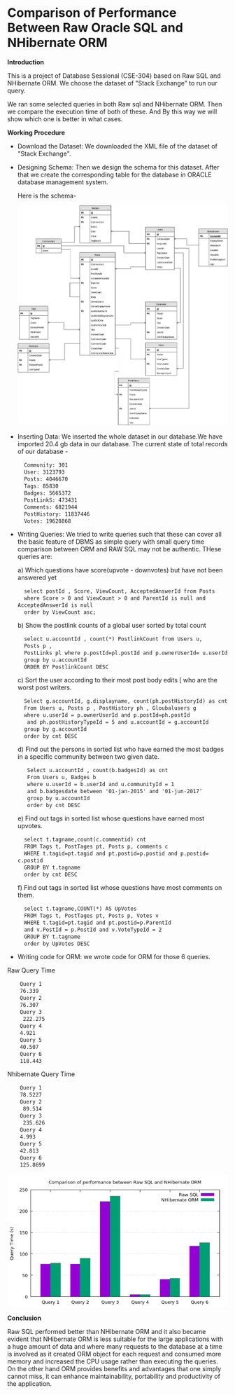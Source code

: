 # Comparison of Performance Between Raw Oracle SQL and NHibernate ORM 
**Introduction**

This is a project of Database Sessional (CSE-304) based on  Raw SQL and NHibernate ORM. We choose the dataset of "Stack Exchange" to run our query.
 
We ran some selected queries in both Raw sql and NHibernate ORM. Then we compare the execution time of both of these. And By this way we will show which one is better in what cases.
 
**Working Procedure**

- Download the Dataset: We downloaded the XML file of the dataset of "Stack Exchange".
                    
- Designing Schema: Then we design the schema for this dataset. After that we create the corresponding table for the database in ORACLE database management system.
  
  Here is the schema- 
  
  ![Alt text](/Sechema_Graphs/schema.png?raw=true "Schema")

- Inserting Data: We inserted the whole dataset in our database.We have imported 20.4 gb data in our database. The current state of total records of our database - 
 
        Community: 301 
        User: 3123793
        Posts: 4046670
        Tags: 85830 
        Badges: 5665372 
        PostLinkS: 473431
        Comments: 6821944 
        PostHistory: 11837446 
        Votes: 19628868  
 
 
- Writing Queries: We tried to write queries such that these can cover all the basic feature of DBMS as simple query with small query time comparison between  ORM and RAW SQL may not be authentic. THese queries are:
            
  a)   Which questions have score(upvote - downvotes) but have not been answered yet 
 
        select postId , Score, ViewCount, AcceptedAnswerId from Posts 
        where Score > 0 and ViewCount > 0 and ParentId is null and AcceptedAnswerId is null
        order by ViewCount asc;
   
  b)   Show the postlink counts of a global user sorted by total count
 
        select u.accountId , count(*) PostlinkCount from Users u, 
        Posts p ,
        PostLinks pl where p.postId=pl.postId and p.ownerUserId= u.userId
        group by u.accountId 
        ORDER BY PostlinkCount DESC
 
   c)   Sort the user according to their most post body edits [ who are the worst post writers.
 
        Select g.accountId, g.displayname, count(ph.postHistoryId) as cnt
        From Users u, Posts p , PostHistory ph , Gloubalusers g
        where u.userId = p.ownerUserId and p.postId=ph.postId
         and ph.postHistoryTypeId = 5 and u.accountId = g.accountId
        group by g.accountId
        order by cnt DESC
    d)   Find out the persons in sorted list who have earned the most badges in a specific     community between two given date.
 
         Select u.accountId , count(b.badgesId) as cnt
         From Users u, Badges b 
         where u.userId = b.userId and u.communityId = 1
         and b.badgesdate between '01-jan-2015' and '01-jun-2017’
         group by u.accountId
         order by cnt DESC
 
     e)   Find out tags in sorted list whose questions have earned  most upvotes.
 
        select t.tagname,count(c.commentid) cnt
        FROM Tags t, PostTages pt, Posts p, comments c 
        WHERE t.tagid=pt.tagid and pt.postid=p.postid and p.postid= c.postid 
        GROUP BY t.tagname
        order by cnt DESC
 
     f)   Find out tags in sorted list whose questions have most comments on them.
 
        select t.tagname,COUNT(*) AS UpVotes 
        FROM Tags t, PostTages pt, Posts p, Votes v
        WHERE t.tagid=pt.tagid and pt.postid=p.ParentId 
        and v.PostId = p.PostId and v.VoteTypeId = 2
        GROUP BY t.tagname
        order by UpVotes DESC
       
 - Writing code for ORM: we wrote code for ORM  for those 6 queries.

 
 
 
Raw Query Time

        Query 1
        76.339
        Query 2
        76.307
        Query 3
         222.275
        Query 4
        4.921
        Query 5
        40.507
        Query 6
        118.443

Nhibernate Query Time

        Query 1
        78.5227
        Query 2
         89.514
        Query 3
         235.626
        Query 4
        4.993
        Query 5
        42.813
        Query 6
        125.8699


   ![Alt text](/Sechema_Graphs/graph.png?raw=true "Schema")


**Conclusion**

Raw SQL performed better than NHibernate ORM and it also became evident that NHibernate ORM is less suitable for the large applications with a huge amount of data and where many requests to the database at a time is involved as it created ORM object for each request and consumed more memory and increased the CPU usage rather than executing the queries. On the other hand ORM provides benefits and advantages that one simply cannot miss, it can enhance maintainability, portability and productivity of the application.
